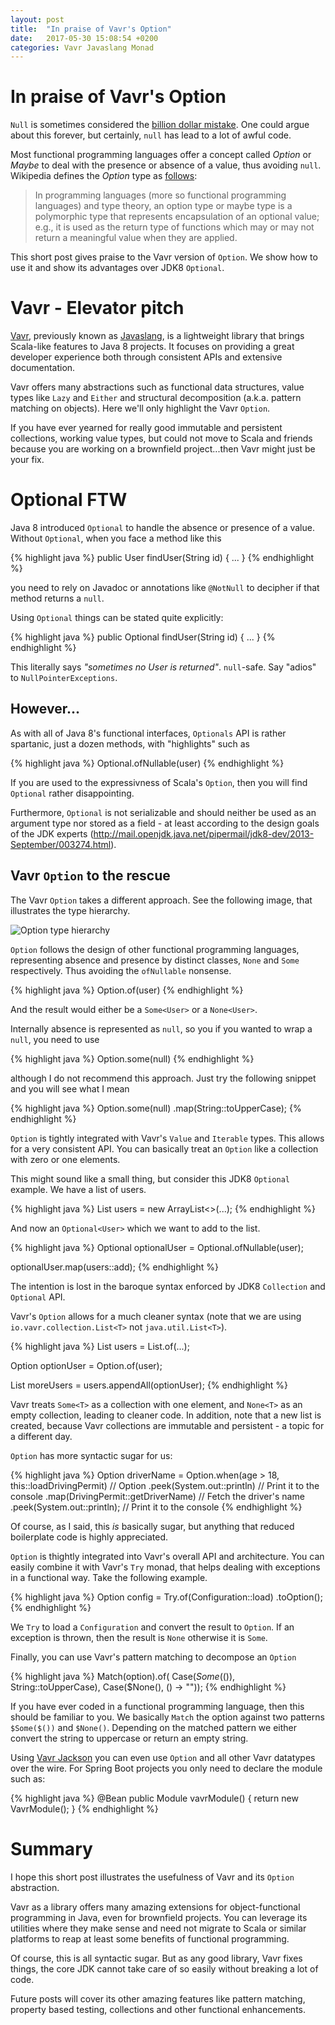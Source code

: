 ```yaml
---
layout: post
title:  "In praise of Vavr's Option"
date:   2017-05-30 15:08:54 +0200
categories: Vavr Javaslang Monad
---
```

# In praise of Vavr's Option

`Null` is sometimes considered the [billion dollar mistake](https://www.infoq.com/presentations/Null-References-The-Billion-Dollar-Mistake-Tony-Hoare). One could argue about this forever, but certainly, `null` has lead to a lot of awful code.

Most functional programming languages offer a concept called _Option_ or _Maybe_ to deal with the presence or absence of a value, thus avoiding `null`. Wikipedia defines the _Option_ type as [follows](https://en.wikipedia.org/wiki/Option_type):

>In programming languages (more so functional programming languages) and type theory, an option type or maybe type is a polymorphic type that represents encapsulation of an optional value; e.g., it is used as the return type of functions which may or may not return a meaningful value when they are applied.

This short post gives praise to the Vavr version of `Option`. We show how to use it and show its advantages over JDK8 `Optional`.

# Vavr - Elevator pitch

[Vavr](http://vavr.io), previously known as [Javaslang](http://blog.vavr.io/javaslang-changes-name-to-vavr/), is a lightweight library that brings Scala-like features to Java 8 projects. It focuses on providing a great developer experience both through consistent APIs and extensive documentation.

Vavr offers many abstractions such as functional data structures, value types like `Lazy` and `Either` and structural decomposition (a.k.a. pattern matching on objects). Here we'll only highlight the Vavr `Option`.

If you have ever yearned for really good immutable and persistent collections, working value types, but could not move to Scala and friends because you are working on a brownfield project...then Vavr might just be your fix.

# Optional FTW

Java 8 introduced `Optional` to handle the absence or presence of a value. Without `Optional`, when you face a method like this

{% highlight java %}
public User findUser(String id) {
  ...
}
{% endhighlight %}

you need to rely on Javadoc or annotations like `@NotNull` to decipher if that method returns a `null`.

Using `Optional` things can be stated quite explicitly:

{% highlight java %}
public Optional<User> findUser(String id) {
  ...
}
{% endhighlight %}

This literally says _"sometimes no User is returned"_. `null`-safe. Say "adios" to `NullPointerExceptions`.

## However...

As with all of Java 8's functional interfaces, `Optionals` API is rather spartanic, just a dozen methods, with "highlights" such as

{% highlight java %}
Optional.ofNullable(user)
{% endhighlight %}

If you are used to the expressivness of Scala's `Option`, then you will find `Optional` rather disappointing.

Furthermore, `Optional` is not serializable and should neither be used as an argument type nor stored as a field - at least according to the design goals of the JDK experts (http://mail.openjdk.java.net/pipermail/jdk8-dev/2013-September/003274.html).

## Vavr `Option` to the rescue

The Vavr `Option` takes a different approach. See the following image, that illustrates the type hierarchy.

![Option type hierarchy](https://thepracticaldev.s3.amazonaws.com/i/kz9iowo2wasrtd8j9nia.png)

`Option` follows the design of other functional programming languages, representing absence and presence by distinct classes, `None` and `Some` respectively. Thus avoiding the `ofNullable` nonsense.

{% highlight java %}
Option.of(user)
{% endhighlight %}

And the result would either be a `Some<User>` or a `None<User>`.

Internally absence is represented as `null`, so you if you wanted to wrap a `null`, you need to use

{% highlight java %}
Option.some(null)
{% endhighlight %}

although I do not recommend this approach. Just try the following snippet and you will see what I mean

{% highlight java %}
Option.<String>some(null)
      .map(String::toUpperCase);
{% endhighlight %}


`Option` is tightly integrated with Vavr's `Value` and `Iterable` types. This allows for a very consistent API. You can basically treat an `Option` like a collection with zero or one elements.

This might sound like a small thing, but consider this JDK8 `Optional` example.
We have a list of users.

{% highlight java %}
List<User> users = new ArrayList<>(...);
{% endhighlight %}

And now an `Optional<User>` which we want to add to the list.

{% highlight java %}
Optional<User> optionalUser = Optional.ofNullable(user);

optionalUser.map(users::add);
{% endhighlight %}

The intention is lost in the baroque syntax enforced by JDK8 `Collection` and `Optional` API.

Vavr's `Option` allows for a much cleaner syntax (note that we are using `io.vavr.collection.List<T>` not `java.util.List<T>`).

{% highlight java %}
List<User> users = List.of(...);

Option<User> optionUser = Option.of(user);

List<User> moreUsers = users.appendAll(optionUser);
{% endhighlight %}

Vavr treats `Some<T>` as a collection with one element, and `None<T>` as an empty collection, leading to cleaner code. In addition, note that a new list is created, because Vavr collections are immutable and persistent - a topic for a different day.

`Option` has more syntactic sugar for us:

{% highlight java %}
Option<String> driverName = Option.when(age > 18, this::loadDrivingPermit)
                                  // Option<DrivingPermit>
                                  .peek(System.out::println)
                                  // Print it to the console
                                  .map(DrivingPermit::getDriverName)
                                  // Fetch the driver's name
                                  .peek(System.out::println);
                                  // Print it to the console
{% endhighlight %}

Of course, as I said, this _is_ basically sugar, but anything that reduced boilerplate code is highly appreciated.

`Option` is thightly integrated into Vavr's overall API and architecture. You can easily combine it with Vavr's `Try` monad, that helps dealing with exceptions in a functional way. Take the following example.

{% highlight java %}
Option<Configuration> config = Try.of(Configuration::load)
                                  .toOption();
{% endhighlight %}

We `Try` to load a `Configuration` and convert the result to `Option`. If an exception is thrown, then the
result is `None` otherwise it is `Some`.

Finally, you can use Vavr's pattern matching to decompose an `Option`

{% highlight java %}
Match(option).of(
   Case($Some($()), String::toUpperCase),
   Case($None(),    () -> ""));
{% endhighlight %}

If you have ever coded in a functional programming language, then this should be familiar to you. We basically `Match` the option against two patterns `$Some($())` and `$None()`. Depending on the matched pattern we either convert the string to uppercase or return an empty string.

Using [Vavr Jackson](https://github.com/vavr-io/vavr-jackson) you can even use `Option` and all other Vavr datatypes over the wire. For Spring Boot projects you only need to declare the module such as:

{% highlight java %}
@Bean
public Module vavrModule() {
    return new VavrModule();
}
{% endhighlight %}

# Summary

I hope this short post illustrates the usefulness of Vavr and its `Option` abstraction.

Vavr as a library offers many amazing extensions for object-functional programming in Java, even for brownfield projects. You can leverage its utilities where they make sense and need not migrate to Scala or similar platforms to reap at least some benefits of functional programming.

Of course, this is all syntactic sugar. But as any good library, Vavr fixes things, the core JDK cannot take care of so easily without breaking a lot of code.

Future posts will cover its other amazing features like pattern matching, property based testing, collections and other functional enhancements.
